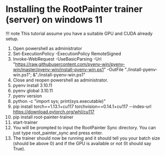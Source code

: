 
# Installing the RootPainter trainer (server) on windows 11

!!! note
    This tutorial assume you have a suitable GPU and CUDA already setup.

1. Open powershell as administrator
2. Set-ExecutionPolicy -ExecutionPolicy RemoteSigned
3. Invoke-WebRequest -UseBasicParsing -Uri "<https://raw.githubusercontent.com/pyenv-win/pyenv-win/master/pyenv-win/install-pyenv-win.ps1>" -OutFile "./install-pyenv-win.ps1"; &"./install-pyenv-win.ps1"
4. Close and reopen powershell as administrator.
5. pyenv install 3.10.11
6. pyenv global 3.10.11
7. pyenv version
8. python -c "import sys; print(sys.executable)"
9. pip install torch==1.13.1+cu117 torchvision==0.14.1+cu117 --index-url <https://download.pytorch.org/whl/cu117>
10. pip install root-painter-trainer
11. start-trainer
12. You will be prompted to input the RootPainter Sync directory. You can just type root_painter_sync and press enter.
13. The trainer should now be running and it should tell you your batch size (should be above 0) and if the GPU is available or not (It should say True).
